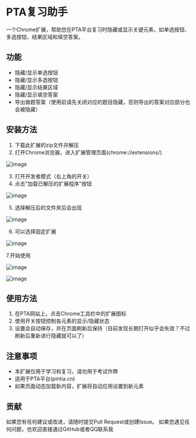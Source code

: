 # PTA复习助手

一个Chrome扩展，帮助您在PTA平台复习时隐藏或显示关键元素，如单选按钮、多选按钮、结果区域和填空答案。

## 功能

- 隐藏/显示单选按钮
- 隐藏/显示多选按钮
- 隐藏/显示结果区域
- 隐藏/显示填空答案
- 导出做题答案（使用前请先关闭对应的题目隐藏，否则导出的答案对应部分也会被隐藏）

## 安装方法

1. 下载此扩展的zip文件并解压
2. 打开Chrome浏览器，进入扩展管理页面(chrome://extensions/)
   
![image](https://github.com/user-attachments/assets/128e75ae-b2c2-4a67-a2ce-b8cb07b6a300)
   
3. 打开开发者模式（右上角的开关）
4. 点击"加载已解压的扩展程序"按钮
   
![image](https://github.com/user-attachments/assets/f2891a7e-f474-4a54-ba11-4fa4bb00c977)

5. 选择解压后的文件夹后会出现

![image](https://github.com/user-attachments/assets/158ce333-1a92-406e-b3af-464f7ab5610e)
   
6. 可以选择固定扩展

![image](https://github.com/user-attachments/assets/deefbd31-76f5-4df3-9727-ba077a49911b)
   
7.开始使用

![image](https://github.com/user-attachments/assets/3f8b982b-1851-48b6-967c-3ba0a6184f89)


![image](https://github.com/user-attachments/assets/0a6d1e37-8ebe-4696-88d7-02ce471807f3)


## 使用方法

1. 在PTA网站上，点击Chrome工具栏中的扩展图标
2. 使用开关按钮控制各元素的显示/隐藏状态
3. 设置会自动保存，并在页面刷新后保持（目前发现长期打开似乎会失效？不过刷新后重新进行隐藏就可以了）

## 注意事项

- 本扩展仅用于学习和复习，请勿用于考试作弊
- 适用于PTA平台(pintia.cn)
- 如果页面动态加载新内容，扩展将自动应用设置到新元素 

## 贡献

如果您有任何建议或改进，请随时提交Pull Request或创建Issue。
如果您遇见任何问题，也欢迎直接通过GitHub或者QQ联系我
